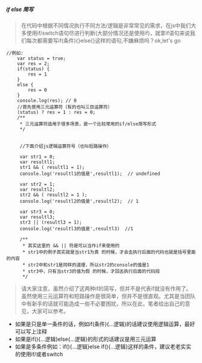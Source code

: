 ##### if else 简写
> 在代码中根据不同情况执行不同方法/逻辑是非常常见的需求，在js中我们大多使用if/switch语句尽进行判断(大部分情况还是使用if)，就拿if语句来说我们每次都需要写if(条件){}else{}这样的语句,不嫌麻烦吗？ok,let's go
```
//例如:
    var status = true;
    var res = 2;
    if(status) {
        res = 1
    }
    else {
        res = 0
    }
    console.log(res); // 0
    //首先使用三元运算符（有的也叫三目运算符）
    (status) ? res = 1 : res = 0;
    /**
     * 三元运算符适用于很多场景，是一个比较常用的if/else简写形式
     */
     
     
     //下面介绍js逻辑运算符号（也叫短路操作）
     
     var str1 = 0;
     var resultl1;
     str1 && ( resultl1 = 1);
     console.log('resultl1的值是',resultl1);  // undefined
     
     var str2 = 1;
     var resultl2;
     str2 && ( resultl2 = 1 );
     console.log('resultl2的值是',resultl2);  // 1
     
     var str3 = 0;
     var resultl3;
     str3 || (resultl3 = 1);
     console.log('resultl3的值是',resultl3)  //1
     
     /**
      * 其实这里的 && || 符是可以当作if来使用的
      * str1中的例子其实就是当str1为真 的时候，才会去执行后面的代码也就是括号里面的内容
      * str2中和str1是同样的道理，所以str2的console的值是1
      * str3中，只有当str3的值为假 的时候，才回去执行后面的代码段
      */
``` 
> 请大家注意，虽然介绍了这两种if的简写，但并不是代表if就没有作用了。虽然使用三元运算符和短路操作是很简单，但并不是很直观。尤其是当团队中有新手的话就可能造成一些不必要困扰，所以在此，笔者给出自己的意见，大家可以参考。

- 如果是只是单一条件的话，例如if(条件){...逻辑}的话建议使用逻辑运算，最好可以写上注释 
- 如果是if(){...逻辑}else{...逻辑}的形式的话建议是用三元运算
- 如果是多条件例如：if(){...逻辑}else if(){...逻辑}这样的条件，建议老老实实的使用if/或者switch
